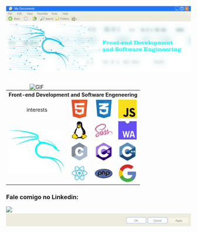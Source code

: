 <p align="center">
  <img src="https://github.com/devartes/devartes/blob/main/win%20xp-01.png" alt="devartes">
  <a href="https://devartes-portfolio.vercel.app/"><img src="https://raw.githubusercontent.com/devartes/devartes/main/dragon4-01.png" alt="devartes"></a>
  <br>
  <br>
</p> 
<a target="_blank" rel="noopener noreferrer" href="https://devartes-portfolio.vercel.app/?raw=true"><img align="right" alt="GIF" src="https://github.com/devartes/devartes/blob/main/computador%20(2).gif?raw=true" width="440"></a>
<p align="left">
<table>
<tbody>
<tr>
<th colspan="5">Front-end Development and Software Engeneering</th>
</tr>
<tr>
<td><p align="center">interests</p></td>
<td><img src="https://github.com/devartes/devartes/blob/main/html-01.png" width="50" ></td>
<td><img src="https://github.com/devartes/devartes/blob/main/css-01.png" width="50" ></td>
<td><img src="https://github.com/devartes/devartes/blob/main/js-01.png" width="50" ></td>
</tr>
<tr>
<td rowspan="3"><img src="https://github.com/devartes/devartes/blob/main/kali-01.png" width="150" ></td>
<td><img src="https://github.com/devartes/devartes/blob/main/tux-01.png" width="50" ></td>
<td><img src="https://github.com/devartes/devartes/blob/main/sass-01.png" width="50" ></td>
<td><img src="https://github.com/devartes/devartes/blob/main/webassembly-01.png" width="50" ></td>
</tr>
<tr>
<td><img src="https://github.com/devartes/devartes/blob/main/c-01.png" width="50" ></td>
<td><img src="https://github.com/devartes/devartes/blob/main/csharp-01.png" width="50" ></td>
<td><img src="https://github.com/devartes/devartes/blob/main/cplus-01.png" width="50" ></td>
</tr>
<tr>
<td><img src="https://github.com/devartes/devartes/blob/main/react-01.png" width="50" ></td>
<td><img src="https://github.com/devartes/devartes/blob/main/php-01.png" width="50" ></td>
<td><img src="https://github.com/devartes/devartes/blob/main/google%20logo-01.png" width="50" ></td>
</tr>
</tbody>
</table>
 </p>       
<h3><a id="fale-comigo-no-linkedin:" class="anchor" aria-hidden="true" href="#talk-with-me-i-am-kinda-awesome"></a>Fale comigo no Linkedin:</h3>
<a href="https://www.linkedin.com/in/anacdcavalcante">
    <img src="https://img.shields.io/badge/LinkedIn-0077B5?style=for-the-badge&logo=linkedin&logoColor=white">
  </a>
  
<img src="https://github.com/devartes/devartes/blob/main/win%20xp%202-01.png" alt="devartes">
